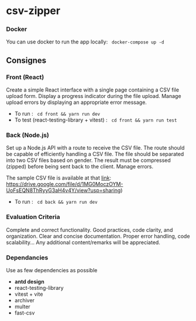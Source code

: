 # csv-zipper

### Docker
You can use docker to run the app locally:
  ` docker-compose up -d`

## Consignes
### Front (React)
Create a simple React interface with a single page containing a CSV file upload form.
Display a progress indicator during the file upload.
Manage upload errors by displaying an appropriate error message.
- To run :
  ` cd front && yarn run dev`
- To test (react-testing-library + vitest) :
  ` cd front && yarn run test`
### Back (Node.js)
Set up a Node.js API with a route to receive the CSV file.
The route should be capable of efficiently handling a CSV file.
The file should be separated into two CSV files based on gender.
The result must be compressed (zipped) before being sent back to the client.
Manage errors.

The sample CSV file is available at that [link](https://drive.google.com/file/d/1MG0MoczOYM-UoFsEQN8ThRyyG3aH4v4Y/view?usp=sharing): https://drive.google.com/file/d/1MG0MoczOYM-UoFsEQN8ThRyyG3aH4v4Y/view?usp=sharing)

- To run :
  ` cd back && yarn run dev`
### Evaluation Criteria
Complete and correct functionality. Good practices, code clarity, and organization. Clear and concise documentation. Proper error handling, code scalability... Any additional content/remarks will be appreciated.

### Dependancies
Use as few dependencies as possible
* **antd design**
* react-testing-library
* vitest + vite
* archiver
* multer
* fast-csv